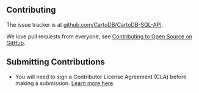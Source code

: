 Contributing
---

The issue tracker is at [github.com/CartoDB/CartoDB-SQL-API](https://github.com/CartoDB/CartoDB-SQL-API).

We love pull requests from everyone, see [Contributing to Open Source on GitHub](https://guides.github.com/activities/contributing-to-open-source/#contributing).


## Submitting Contributions

* You will need to sign a Contributor License Agreement (CLA) before making a submission. [Learn more here](https://cartodb.com/contributing).
